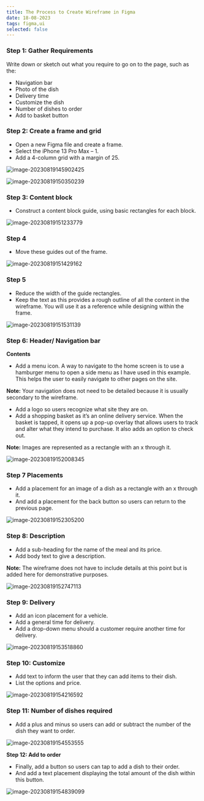 ```yaml
---
title: The Process to Create Wireframe in Figma
date: 18-08-2023
tags: figma,ui
selected: false
---
```




### **Step 1: Gather Requirements**

Write down or sketch out what you require to go on to the page, such as the:

- Navigation bar
- Photo of the dish
- Delivery time
- Customize the dish
- Number of dishes to order
- Add to basket button



### **Step 2: Create a frame and grid**

- Open a new Figma file and create a frame.
- Select the iPhone 13 Pro Max – 1.
- Add a 4-column grid with a margin of 25.

![image-20230819145902425](\assets\image-20230819145902425.png)

![image-20230819150350239](\assets\image-20230819150350239.png)



### **Step 3: Content block**

- Construct a content block guide, using basic rectangles for each block.

![image-20230819151233779](\assets\image-20230819151233779.png)



### **Step 4**

- Move these guides out of the frame.

![image-20230819151429162](\assets\image-20230819151429162.png)



### **Step 5**

- Reduce the width of the guide rectangles. 
- Keep the text as this provides a rough outline of all the content in the wireframe. You will use it as a reference while designing within the frame.  

![image-20230819151531139](\assets\image-20230819151531139.png)



### **Step 6: Header/ Navigation bar**   

**Contents**

- Add a menu icon. A way to navigate to the home screen is to use a hamburger menu to open a side menu as I have used in this example. This helps the user to easily navigate to other pages on the site.

**Note:**  Your navigation does not need to be detailed because it is usually secondary to the wireframe.

- Add a logo so users recognize what site they are on.
- Add a shopping basket as it’s an online delivery service. When the basket is tapped, it opens up a pop-up overlay that allows users to track and alter what they intend to purchase. It also adds an option to check out.  

**Note:** Images are represented as a rectangle with an x through it.  

![image-20230819152008345](\assets\image-20230819152008345.png)



### **Step 7 Placements**

- Add a placement for an image of a dish as a rectangle with an x through it.
- And add a placement for the back button so users can return to the previous page.

![image-20230819152305200](\assets\image-20230819152305200.png)



### **Step 8: Description** 

- Add a sub-heading for the name of the meal and its price.
- Add body text to give a description.  

**Note:** The wireframe does not have to include details at this point but is added here for demonstrative purposes. 

![image-20230819152747113](\assets\image-20230819152747113.png)



### **Step 9: Delivery**

- Add an icon placement for a vehicle. 
- Add a general time for delivery.
- Add a drop-down menu should a customer require another time for delivery.      

![image-20230819153518860](\assets\image-20230819153518860.png)



### **Step 10: Customize**

- Add text to inform the user that they can add items to their dish.
- List the options and price.  

![image-20230819154216592](\assets\image-20230819154216592.png)



### **Step 11: Number of dishes required** 

-  Add a plus and minus so users can add or subtract the number of the dish they want to order.  

![image-20230819154553555](\assets\image-20230819154553555.png)



**Step 12: Add to order** 

- Finally, add a button so users can tap to add a dish to their order. 
- And add a text placement displaying the total amount of the dish within this button.  

![image-20230819154839099](\assets\image-20230819154839099.png)
